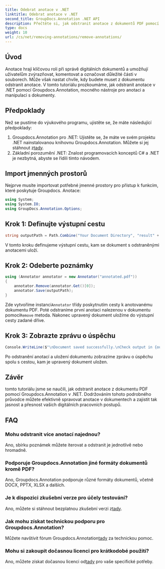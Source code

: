 ```yaml
---
title: Odebrat anotace v .NET
linktitle: Odebrat anotace v .NET
second_title: GroupDocs.Annotation .NET API
description: Přečtěte si, jak odstranit anotace z dokumentů PDF pomocí Groupdocs.Annotation v .NET. Zjednodušte si proces správy digitálních dokumentů.
type: docs
weight: 10
url: /cs/net/removing-annotations/remove-annotations/
---
```

## Úvod
Anotace hrají klíčovou roli při správě digitálních dokumentů a umožňují uživatelům zvýrazňovat, komentovat a označovat důležité části v souborech. Může však nastat chvíle, kdy budete muset z dokumentu odstranit anotace. V tomto tutoriálu prozkoumáme, jak odstranit anotace v .NET pomocí Groupdocs.Annotation, mocného nástroje pro anotaci a manipulaci s dokumenty.
## Předpoklady
Než se pustíme do výukového programu, ujistěte se, že máte následující předpoklady:
1.  Groupdocs.Annotation pro .NET: Ujistěte se, že máte ve svém projektu .NET nainstalovanou knihovnu Groupdocs.Annotation. Můžete si jej stáhnout z[tady](https://releases.groupdocs.com/annotation/net/).
2. Základní porozumění .NET: Znalost programovacích konceptů C# a .NET je nezbytná, abyste se řídili tímto návodem.

## Import jmenných prostorů
Nejprve musíte importovat potřebné jmenné prostory pro přístup k funkcím, které poskytuje Groupdocs. Anotace:
```csharp
using System;
using System.IO;
using GroupDocs.Annotation.Options;
```
## Krok 1: Definujte výstupní cestu
```csharp
string outputPath = Path.Combine("Your Document Directory", "result" + Path.GetExtension("input.pdf"));
```
V tomto kroku definujeme výstupní cestu, kam se dokument s odstraněnými anotacemi uloží.
## Krok 2: Odeberte poznámky
```csharp
using (Annotator annotator = new Annotator("annotated.pdf"))
{
    annotator.Remove(annotator.Get()[0]);
    annotator.Save(outputPath);
}
```
 Zde vytvoříme instanci`Annotator` třídy poskytnutím cesty k anotovanému dokumentu PDF. Poté odstraníme první anotaci nalezenou v dokumentu pomocí`Remove` metoda. Nakonec upravený dokument uložíme do výstupní cesty zadané dříve.
## Krok 3: Zobrazte zprávu o úspěchu
```csharp
Console.WriteLine($"\nDocument saved successfully.\nCheck output in {outputPath}.");
```
Po odstranění anotací a uložení dokumentu zobrazíme zprávu o úspěchu spolu s cestou, kam je upravený dokument uložen.

## Závěr
tomto tutoriálu jsme se naučili, jak odstranit anotace z dokumentu PDF pomocí Groupdocs.Annotation v .NET. Dodržováním tohoto podrobného průvodce můžete efektivně spravovat anotace v dokumentech a zajistit tak jasnost a přesnost vašich digitálních pracovních postupů.
## FAQ
### Mohu odstranit více anotací najednou?
Ano, sbírku poznámek můžete iterovat a odstranit je jednotlivě nebo hromadně.
### Podporuje Groupdocs.Annotation jiné formáty dokumentů kromě PDF?
Ano, Groupdocs.Annotation podporuje různé formáty dokumentů, včetně DOCX, PPTX, XLSX a dalších.
### Je k dispozici zkušební verze pro účely testování?
 Ano, můžete si stáhnout bezplatnou zkušební verzi z[tady](https://releases.groupdocs.com/).
### Jak mohu získat technickou podporu pro Groupdocs.Annotation?
 Můžete navštívit fórum Groupdocs.Annotation[tady](https://forum.groupdocs.com/c/annotation/10) za technickou pomoc.
### Mohu si zakoupit dočasnou licenci pro krátkodobé použití?
 Ano, můžete získat dočasnou licenci od[tady](https://purchase.groupdocs.com/temporary-license/) pro vaše specifické potřeby.
